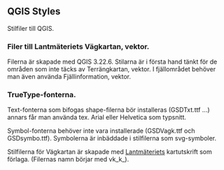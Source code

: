 ﻿## QGIS Styles
Stilfiler till QGIS.

### Filer till Lantmäteriets Vägkartan, vektor.
Filerna är skapade med QGIS 3.22.6.
Stilarna är i första hand tänkt för de områden som inte täcks av Terrängkartan, vektor. I fjällområdet behöver man även använda Fjällinformation, vektor. 

### TrueType-fonterna. 
Text-fonterna som bifogas shape-filerna bör installeras (GSDTxt.ttf ...) annars får man använda tex. Arial eller Helvetica som typsnitt.

Symbol-fonterna behöver inte vara installerade (GSDVagk.ttf och GSDsymbo.ttf). Symbolerna är inbäddade i stilfilerna som svg-symboler.

Stilfilerna för Vägkartan är skapade med [Lantmäteriets](https://www.lantmateriet.se/) kartutskrift som förlaga. (Filernas namn börjar med vk_k_).

